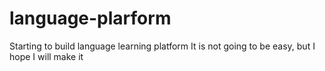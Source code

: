 # language-plarform
Starting to build language learning platform 
It is not going to be easy, but I hope I will make it



















